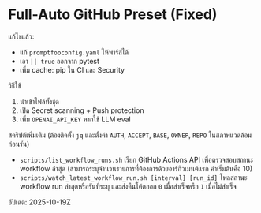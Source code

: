 # Full-Auto GitHub Preset (Fixed)

แก้ไขแล้ว:
- แก้ `promptfooconfig.yaml` ให้พาร์สได้
- เอา `|| true` ออกจาก pytest
- เพิ่ม cache: pip ใน CI และ Security

วิธีใช้
1) นำเข้าไฟล์ทั้งชุด
2) เปิด Secret scanning + Push protection
3) เพิ่ม `OPENAI_API_KEY` หากใช้ LLM eval

สคริปต์เพิ่มเติม (ต้องติดตั้ง `jq` และตั้งค่า `AUTH`, `ACCEPT`, `BASE`, `OWNER`, `REPO` ในสภาพแวดล้อมก่อนรัน)
- `scripts/list_workflow_runs.sh` เรียก GitHub Actions API เพื่อตรวจสอบสถานะ workflow ล่าสุด (สามารถระบุจำนวนรายการที่ต้องการด้วยอาร์กิวเมนต์แรก ค่าเริ่มต้นคือ 10)
- `scripts/watch_latest_workflow_run.sh [interval] [run_id]` โพลสถานะ workflow run ล่าสุดหรือรันที่ระบุ และส่งคืนโค้ดออก `0` เมื่อสำเร็จหรือ `1` เมื่อไม่สำเร็จ

อัปเดต: 2025-10-19Z
